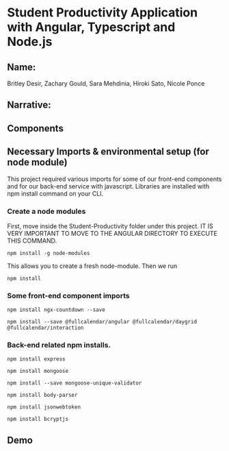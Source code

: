 # Student Productivity Application with Angular, Typescript and Node.js

## Name:

Britley Desir, Zachary Gould, Sara Mehdinia, Hiroki Sato, Nicole Ponce

## Narrative:


## Components



## Necessary Imports & environmental setup (for node module)
This project required various imports for some of our front-end components and for our back-end service with javascript. Libraries are installed with npm install command on your CLI.
### Create a node modules

First, move inside the Student-Productivity folder under this project. IT IS VERY IMPORTANT TO MOVE TO THE ANGULAR DIRECTORY TO EXECUTE THIS COMMAND. 

```
npm install -g node-modules
```
This allows you to create a fresh node-module. 
Then we run 
```
npm install
```



### Some front-end component imports

```
npm install ngx-countdown --save
```
```
npm install --save @fullcalendar/angular @fullcalendar/daygrid @fullcalendar/interaction
```

### Back-end related npm installs.

```
npm install express
```
```
npm install mongoose
```
```
npm install --save mongoose-unique-validator
```

```
npm install body-parser
```
```
npm install jsonwebtoken
```
```
npm install bcryptjs
```



## Demo


